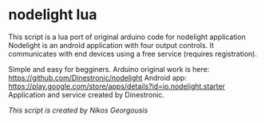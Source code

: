 # nodelight lua

This script is a lua port of original arduino code for nodelight application
Nodelight is an android application with four output controls. It communicates with end devices using a free service (requires registration).

Simple and easy for begginers.
Arduino original work is here: https://github.com/Dinestronic/nodelight
Android app: https://play.google.com/store/apps/details?id=io.nodelight.starter
Application and service created by Dinestronic.

*This script is created by Nikos Georgousis*